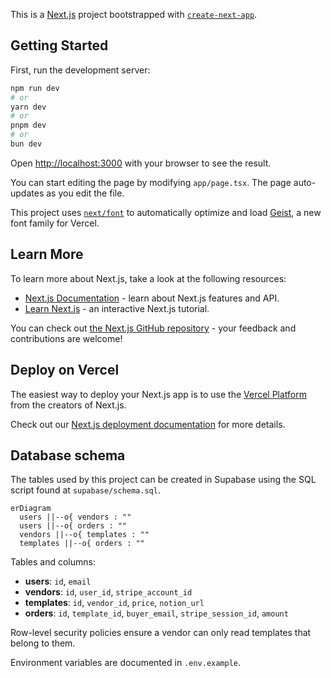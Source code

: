 This is a [Next.js](https://nextjs.org) project bootstrapped with [`create-next-app`](https://nextjs.org/docs/app/api-reference/cli/create-next-app).

## Getting Started

First, run the development server:

```bash
npm run dev
# or
yarn dev
# or
pnpm dev
# or
bun dev
```

Open [http://localhost:3000](http://localhost:3000) with your browser to see the result.

You can start editing the page by modifying `app/page.tsx`. The page auto-updates as you edit the file.

This project uses [`next/font`](https://nextjs.org/docs/app/building-your-application/optimizing/fonts) to automatically optimize and load [Geist](https://vercel.com/font), a new font family for Vercel.

## Learn More

To learn more about Next.js, take a look at the following resources:

- [Next.js Documentation](https://nextjs.org/docs) - learn about Next.js features and API.
- [Learn Next.js](https://nextjs.org/learn) - an interactive Next.js tutorial.

You can check out [the Next.js GitHub repository](https://github.com/vercel/next.js) - your feedback and contributions are welcome!

## Deploy on Vercel

The easiest way to deploy your Next.js app is to use the [Vercel Platform](https://vercel.com/new?utm_medium=default-template&filter=next.js&utm_source=create-next-app&utm_campaign=create-next-app-readme) from the creators of Next.js.

Check out our [Next.js deployment documentation](https://nextjs.org/docs/app/building-your-application/deploying) for more details.

## Database schema

The tables used by this project can be created in Supabase using the SQL script
found at `supabase/schema.sql`.

```mermaid
erDiagram
  users ||--o{ vendors : ""
  users ||--o{ orders : ""
  vendors ||--o{ templates : ""
  templates ||--o{ orders : ""
```

Tables and columns:

- **users**: `id`, `email`
- **vendors**: `id`, `user_id`, `stripe_account_id`
- **templates**: `id`, `vendor_id`, `price`, `notion_url`
- **orders**: `id`, `template_id`, `buyer_email`, `stripe_session_id`, `amount`

Row-level security policies ensure a vendor can only read templates that belong
to them.

Environment variables are documented in `.env.example`.
